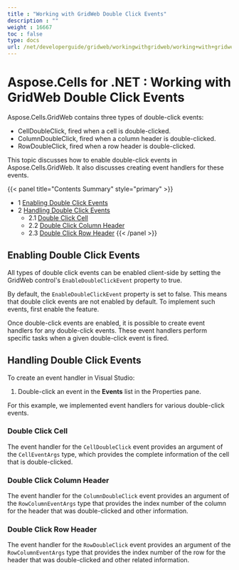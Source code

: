 ```yaml
---
title : "Working with GridWeb Double Click Events" 
description : "" 
weight : 16667 
toc : false
type: docs
url: /net/developerguide/gridweb/workingwithgridweb/working+with+gridweb+double+click+events/
---
```


# Aspose.Cells for .NET : Working with GridWeb Double Click Events


Aspose.Cells.GridWeb contains three types of double-click events:

*   CellDoubleClick, fired when a cell is double-clicked.
*   ColumnDoubleClick, fired when a column header is double-clicked.
*   RowDoubleClick, fired when a row header is double-clicked.

This topic discusses how to enable double-click events in Aspose.Cells.GridWeb. It also discusses creating event handlers for these events.

{{< panel title="Contents Summary" style="primary" >}}
*   1 [Enabling Double Click Events](#enabling-double-click-events)
*   2 [Handling Double Click Events](#handling-double-click-events)
    *   2.1 [Double Click Cell](#double-click-cell)
    *   2.2 [Double Click Column Header](#double-click-column-header)
    *   2.3 [Double Click Row Header](#double-click-row-header)
{{< /panel >}}
 

## Enabling Double Click Events

All types of double click events can be enabled client-side by setting the GridWeb control's `EnableDoubleClickEvent` property to true.

By default, the `EnableDoubleClickEvent` property is set to false. This means that double click events are not enabled by default. To implement such events, first enable the feature.

Once double-click events are enabled, it is possible to create event handlers for any double-click events. These event handlers perform specific tasks when a given double-click event is fired.

## Handling Double Click Events

To create an event handler in Visual Studio:

1.  Double-click an event in the **Events** list in the Properties pane.

For this example, we implemented event handlers for various double-click events.

### Double Click Cell

The event handler for the `CellDoubleClick` event provides an argument of the `CellEventArgs` type, which provides the complete information of the cell that is double-clicked.

### Double Click Column Header

The event handler for the `ColumnDoubleClick` event provides an argument of the `RowColumnEventArgs` type that provides the index number of the column for the header that was double-clicked and other information.

### Double Click Row Header

The event handler for the `RowDoubleClick` event provides an argument of the `RowColumnEventArgs` type that provides the index number of the row for the header that was double-clicked and other related information.


